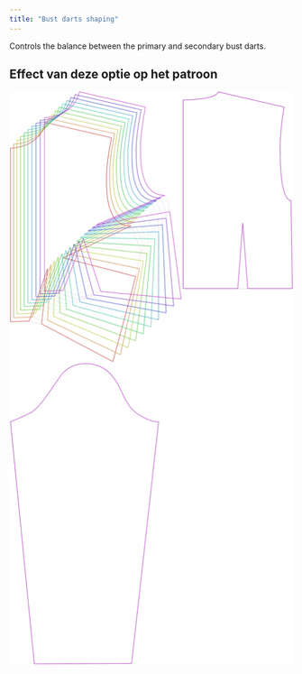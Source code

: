 ```yaml
---
title: "Bust darts shaping"
---
```


Controls the balance between the primary and secondary bust darts.

## Effect van deze optie op het patroon

![This image shows the effect of this option by superimposing several variants that have a different value for this option](breanna_primarybustdartshaping_sample.svg "Effect of this option on the pattern")
